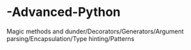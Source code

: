 # -Advanced-Python
Magic methods and dunder/Decorators/Generators/Argument parsing/Encapsulation/Type hinting/Patterns
